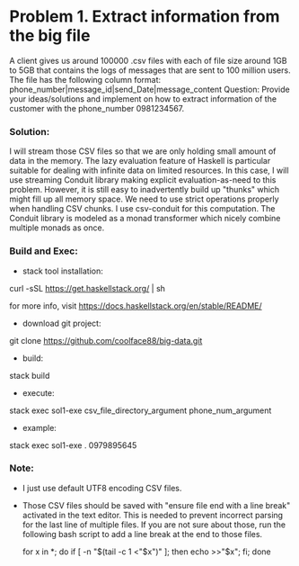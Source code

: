 # Problem 1. Extract information from the big file
A client gives us around 100000 .csv files with each of file size around 1GB to 5GB that contains the
logs of messages that are sent to 100 million users. The file has the following column format:
phone_number|message_id|send_Date|message_content
Question: Provide your ideas/solutions and implement on how to extract information of the customer
with the phone_number 0981234567.

### Solution:
I will stream those CSV files so that we are only holding small amount of data in the memory.
The lazy evaluation feature of Haskell is particular suitable for dealing with infinite data on limited resources.
In this case, I will use streaming Conduit library making explicit evaluation-as-need to this problem. 
However, it is still easy to inadvertently build up "thunks" which might fill up all memory space.
We need to use strict operations properly when handling CSV chunks. I use csv-conduit for this computation.
The Conduit library is modeled as a monad transformer which nicely combine multiple monads as once.

### Build and Exec:
- stack tool installation:

curl -sSL https://get.haskellstack.org/ | sh

for more info, visit https://docs.haskellstack.org/en/stable/README/

- download git project: 

git clone https://github.com/coolface88/big-data.git

- build:

stack build

- execute:

stack exec sol1-exe csv_file_directory_argument phone_num_argument

- example: 

stack exec sol1-exe . 0979895645

### Note:
- I just use default UTF8 encoding CSV files.
- Those CSV files should be saved with "ensure file end with a line break" activated in the text editor.
  This is needed to prevent incorrect parsing for the last line of multiple files.
  If you are not sure about those, run the following bash script to add a line break at the end to those files.
  
  for x in *; do if [ -n "$(tail -c 1 <"$x")" ]; then echo >>"$x"; fi; done
